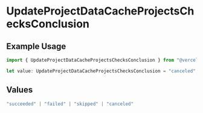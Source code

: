 # UpdateProjectDataCacheProjectsChecksConclusion

## Example Usage

```typescript
import { UpdateProjectDataCacheProjectsChecksConclusion } from "@vercel/sdk/models/operations/updateprojectdatacache.js";

let value: UpdateProjectDataCacheProjectsChecksConclusion = "canceled";
```

## Values

```typescript
"succeeded" | "failed" | "skipped" | "canceled"
```